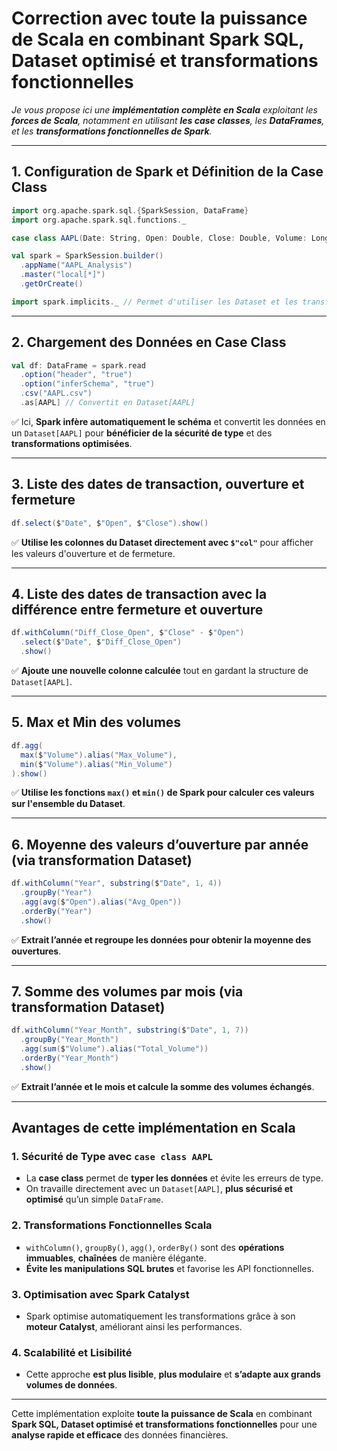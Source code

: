 
# **Correction avec toute la puissance de Scala** en combinant **Spark SQL, Dataset optimisé et transformations fonctionnelles**
_Je vous propose ici une **implémentation complète en Scala** exploitant les **forces de Scala**, notamment en utilisant **les case classes**, les **DataFrames**, et les **transformations fonctionnelles de Spark**._

---

## **1. Configuration de Spark et Définition de la Case Class**
```scala
import org.apache.spark.sql.{SparkSession, DataFrame}
import org.apache.spark.sql.functions._

case class AAPL(Date: String, Open: Double, Close: Double, Volume: Long)

val spark = SparkSession.builder()
  .appName("AAPL_Analysis")
  .master("local[*]")
  .getOrCreate()

import spark.implicits._ // Permet d'utiliser les Dataset et les transformations fonctionnelles
```

---

## **2. Chargement des Données en Case Class**
```scala
val df: DataFrame = spark.read
  .option("header", "true")
  .option("inferSchema", "true")
  .csv("AAPL.csv")
  .as[AAPL] // Convertit en Dataset[AAPL]
```
✅ Ici, **Spark infère automatiquement le schéma** et convertit les données en un `Dataset[AAPL]` pour **bénéficier de la sécurité de type** et des **transformations optimisées**.

---

## **3. Liste des dates de transaction, ouverture et fermeture**
```scala
df.select($"Date", $"Open", $"Close").show()
```
✅ **Utilise les colonnes du Dataset directement avec `$"col"`** pour afficher les valeurs d'ouverture et de fermeture.

---

## **4. Liste des dates de transaction avec la différence entre fermeture et ouverture**
```scala
df.withColumn("Diff_Close_Open", $"Close" - $"Open")
  .select($"Date", $"Diff_Close_Open")
  .show()
```
✅ **Ajoute une nouvelle colonne calculée** tout en gardant la structure de `Dataset[AAPL]`.

---

## **5. Max et Min des volumes**
```scala
df.agg(
  max($"Volume").alias("Max_Volume"),
  min($"Volume").alias("Min_Volume")
).show()
```
✅ **Utilise les fonctions `max()` et `min()` de Spark pour calculer ces valeurs sur l'ensemble du Dataset**.

---

## **6. Moyenne des valeurs d’ouverture par année (via transformation Dataset)**
```scala
df.withColumn("Year", substring($"Date", 1, 4))
  .groupBy("Year")
  .agg(avg($"Open").alias("Avg_Open"))
  .orderBy("Year")
  .show()
```
✅ **Extrait l’année et regroupe les données pour obtenir la moyenne des ouvertures**.

---

## **7. Somme des volumes par mois (via transformation Dataset)**
```scala
df.withColumn("Year_Month", substring($"Date", 1, 7))
  .groupBy("Year_Month")
  .agg(sum($"Volume").alias("Total_Volume"))
  .orderBy("Year_Month")
  .show()
```
✅ **Extrait l’année et le mois et calcule la somme des volumes échangés**.

---

## **Avantages de cette implémentation en Scala**
### **1. Sécurité de Type avec `case class AAPL`**
- La **case class** permet de **typer les données** et évite les erreurs de type.
- On travaille directement avec un `Dataset[AAPL]`, **plus sécurisé et optimisé** qu’un simple `DataFrame`.

### **2. Transformations Fonctionnelles Scala**
- `withColumn()`, `groupBy()`, `agg()`, `orderBy()` sont des **opérations immuables**, **chaînées** de manière élégante.
- **Évite les manipulations SQL brutes** et favorise les API fonctionnelles.

### **3. Optimisation avec Spark Catalyst**
- Spark optimise automatiquement les transformations grâce à son **moteur Catalyst**, améliorant ainsi les performances.

### **4. Scalabilité et Lisibilité**
- Cette approche **est plus lisible**, **plus modulaire** et **s’adapte aux grands volumes de données**.

---

Cette implémentation exploite **toute la puissance de Scala** en combinant **Spark SQL, Dataset optimisé et transformations fonctionnelles** pour une **analyse rapide et efficace** des données financières.

